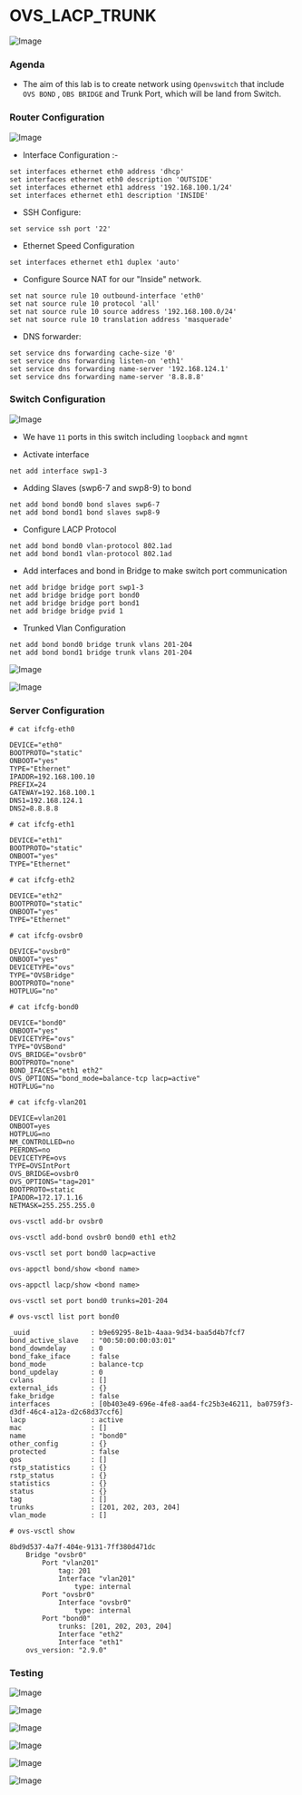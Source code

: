 # OVS_LACP_TRUNK


![Image ](https://github.com/NileshChandekar/eve_labs/blob/master/OVS_LACP_TRUNK/images/q8.png)


### Agenda
*  The aim of this lab is to create network using `` Openvswitch `` that include ``OVS BOND`` , ``OBS BRIDGE`` and Trunk Port, which will be land from Switch.

### Router Configuration

![Image ](https://github.com/NileshChandekar/eve_labs/blob/master/OVS_LACP_TRUNK/images/q1.png)

* Interface Configuration :-

~~~
set interfaces ethernet eth0 address 'dhcp'
set interfaces ethernet eth0 description 'OUTSIDE'
set interfaces ethernet eth1 address '192.168.100.1/24'
set interfaces ethernet eth1 description 'INSIDE'
~~~

* SSH Configure:

~~~
set service ssh port '22'
~~~

* Ethernet Speed Configuration

~~~
set interfaces ethernet eth1 duplex 'auto'
~~~

* Configure Source NAT for our "Inside" network.

~~~
set nat source rule 10 outbound-interface 'eth0'
set nat source rule 10 protocol 'all'
set nat source rule 10 source address '192.168.100.0/24'
set nat source rule 10 translation address 'masquerade'
~~~

* DNS forwarder:

~~~
set service dns forwarding cache-size '0'
set service dns forwarding listen-on 'eth1'
set service dns forwarding name-server '192.168.124.1'
set service dns forwarding name-server '8.8.8.8'
~~~

### Switch Configuration

![Image ](https://github.com/NileshChandekar/eve_labs/blob/master/OVS_LACP_TRUNK/images/q2.png)

*  We have ``11`` ports in this switch including ``loopback`` and ``mgmnt``

*  Activate interface

~~~
net add interface swp1-3
~~~

*  Adding Slaves (swp6-7 and swp8-9) to bond

~~~
net add bond bond0 bond slaves swp6-7
net add bond bond1 bond slaves swp8-9
~~~


* Configure LACP Protocol

~~~
net add bond bond0 vlan-protocol 802.1ad
net add bond bond1 vlan-protocol 802.1ad
~~~


* Add interfaces and bond in Bridge to make switch port communication


~~~
net add bridge bridge port swp1-3
net add bridge bridge port bond0
net add bridge bridge port bond1
net add bridge bridge pvid 1
~~~


* Trunked Vlan Configuration

~~~
net add bond bond0 bridge trunk vlans 201-204
net add bond bond1 bridge trunk vlans 201-204
~~~

![Image ](https://github.com/NileshChandekar/eve_labs/blob/master/OVS_LACP_TRUNK/images/q3.png)


![Image ](https://github.com/NileshChandekar/eve_labs/blob/master/OVS_LACP_TRUNK/images/q4.png)

### Server Configuration


~~~
# cat ifcfg-eth0
~~~

~~~
DEVICE="eth0"
BOOTPROTO="static"
ONBOOT="yes"
TYPE="Ethernet"
IPADDR=192.168.100.10
PREFIX=24
GATEWAY=192.168.100.1
DNS1=192.168.124.1
DNS2=8.8.8.8
~~~

~~~
# cat ifcfg-eth1
~~~

~~~
DEVICE="eth1"
BOOTPROTO="static"
ONBOOT="yes"
TYPE="Ethernet"
~~~

~~~
# cat ifcfg-eth2
~~~

~~~
DEVICE="eth2"
BOOTPROTO="static"
ONBOOT="yes"
TYPE="Ethernet"
~~~


~~~
# cat ifcfg-ovsbr0
~~~

~~~
DEVICE="ovsbr0"
ONBOOT="yes"
DEVICETYPE="ovs"
TYPE="OVSBridge"
BOOTPROTO="none"
HOTPLUG="no"
~~~

~~~
# cat ifcfg-bond0
~~~


~~~
DEVICE="bond0"
ONBOOT="yes"
DEVICETYPE="ovs"
TYPE="OVSBond"
OVS_BRIDGE="ovsbr0"
BOOTPROTO="none"
BOND_IFACES="eth1 eth2"
OVS_OPTIONS="bond_mode=balance-tcp lacp=active"
HOTPLUG="no
~~~

~~~
# cat ifcfg-vlan201
~~~

~~~
DEVICE=vlan201
ONBOOT=yes
HOTPLUG=no
NM_CONTROLLED=no
PEERDNS=no
DEVICETYPE=ovs
TYPE=OVSIntPort
OVS_BRIDGE=ovsbr0
OVS_OPTIONS="tag=201"
BOOTPROTO=static
IPADDR=172.17.1.16
NETMASK=255.255.255.0
~~~


~~~
ovs-vsctl add-br ovsbr0

ovs-vsctl add-bond ovsbr0 bond0 eth1 eth2

ovs-vsctl set port bond0 lacp=active

ovs-appctl bond/show <bond name>

ovs-appctl lacp/show <bond name>

ovs-vsctl set port bond0 trunks=201-204
~~~

~~~
# ovs-vsctl list port bond0
~~~

~~~
_uuid               : b9e69295-8e1b-4aaa-9d34-baa5d4b7fcf7
bond_active_slave   : "00:50:00:00:03:01"
bond_downdelay      : 0
bond_fake_iface     : false
bond_mode           : balance-tcp
bond_updelay        : 0
cvlans              : []
external_ids        : {}
fake_bridge         : false
interfaces          : [0b403e49-696e-4fe8-aad4-fc25b3e46211, ba0759f3-d3df-46c4-a12a-d2c68d37ccf6]
lacp                : active
mac                 : []
name                : "bond0"
other_config        : {}
protected           : false
qos                 : []
rstp_statistics     : {}
rstp_status         : {}
statistics          : {}
status              : {}
tag                 : []
trunks              : [201, 202, 203, 204]
vlan_mode           : []
~~~

~~~
# ovs-vsctl show
~~~

~~~
8bd9d537-4a7f-404e-9131-7ff380d471dc
    Bridge "ovsbr0"
        Port "vlan201"
            tag: 201
            Interface "vlan201"
                type: internal
        Port "ovsbr0"
            Interface "ovsbr0"
                type: internal
        Port "bond0"
            trunks: [201, 202, 203, 204]
            Interface "eth2"
            Interface "eth1"
    ovs_version: "2.9.0"
~~~


### Testing

![Image ](https://github.com/NileshChandekar/eve_labs/blob/master/OVS_LACP_TRUNK/images/q5.png)


![Image ](https://github.com/NileshChandekar/eve_labs/blob/master/OVS_LACP_TRUNK/images/q6.png)


![Image ](https://github.com/NileshChandekar/eve_labs/blob/master/OVS_LACP_TRUNK/images/q7.png)

![Image ](https://github.com/NileshChandekar/eve_labs/blob/master/OVS_LACP_TRUNK/images/q9.png)


![Image ](https://github.com/NileshChandekar/eve_labs/blob/master/OVS_LACP_TRUNK/images/q10.png)


![Image ](https://github.com/NileshChandekar/eve_labs/blob/master/OVS_LACP_TRUNK/images/q11.png)
